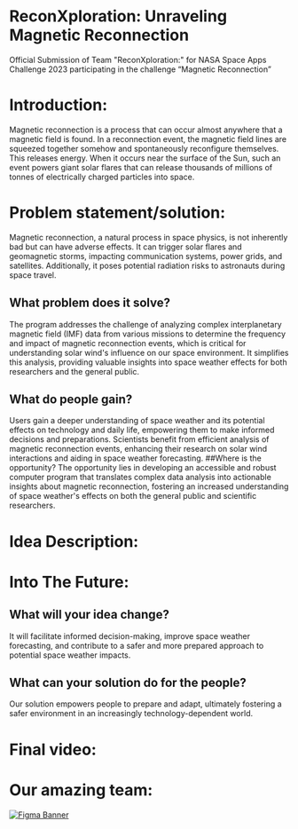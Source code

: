 # ReconXploration: Unraveling Magnetic Reconnection
Official Submission of Team "ReconXploration:" for NASA Space Apps Challenge 2023 participating in the challenge “Magnetic Reconnection”
# Introduction:
Magnetic reconnection is a process that can occur almost anywhere that a magnetic field is found. In a reconnection event, the magnetic field lines are squeezed together somehow and spontaneously reconfigure themselves. This releases energy. When it occurs near the surface of the Sun, such an event powers giant solar flares that can release thousands of millions of tonnes of electrically charged particles into space.
# Problem statement/solution:
Magnetic reconnection, a natural process in space physics, is not inherently bad but can have adverse effects. It can trigger solar flares and geomagnetic storms, impacting communication systems, power grids, and satellites. Additionally, it poses potential radiation risks to astronauts during space travel.
##  What problem does it solve? 
The program addresses the challenge of analyzing complex interplanetary magnetic field (IMF) data from various missions to determine the frequency and impact of magnetic reconnection events, which is critical for understanding solar wind's influence on our space environment. It simplifies this analysis, providing valuable insights into space weather effects for both researchers and the general public.
##  What do people gain?
Users gain a deeper understanding of space weather and its potential effects on technology and daily life, empowering them to make informed decisions and preparations. Scientists benefit from efficient analysis of magnetic reconnection events, enhancing their research on solar wind interactions and aiding in space weather forecasting.
##Where is the opportunity?
The opportunity lies in developing an accessible and robust computer program that translates complex data analysis into actionable insights about magnetic reconnection, fostering an increased understanding of space weather's effects on both the general public and scientific researchers.
# Idea Description:
# Into The Future:
## What will your idea change?
It will facilitate informed decision-making, improve space weather forecasting, and contribute to a safer and more prepared approach to potential space weather impacts.
## What can your solution do for the people?
Our solution empowers people to prepare and adapt, ultimately fostering a safer environment in an increasingly technology-dependent world.
# Final video:
# Our amazing team:
[![Figma Banner](https://www.figma.com/file/VS47qb5Nc57dhDf9wqP57r/space-apps-challenge-Banner?type=design&node-id=0%3A1&mode=design&t=Bqw5CxlaSQgtmdfM-1)](https://www.figma.com/file/VS47qb5Nc57dhDf9wqP57r/space-apps-challenge-Banner?type=design&node-id=0%3A1&mode=design&t=Bqw5CxlaSQgtmdfM-1)
